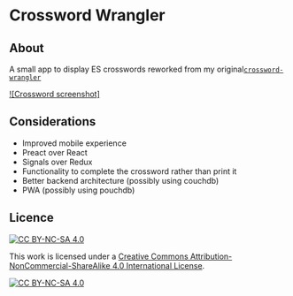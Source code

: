 # Crossword Wrangler

## About

A small app to display ES crosswords reworked from my original[`crossword-wrangler`](https://github.com/andywillis/crossword-wrangler-rework)

[![Crossword screenshot]](https://github.com/andywillis/crossword-wrangler-rework/blob/phase3/documentation/crossword_screenshot.png)

## Considerations

- Improved mobile experience
- Preact over React
- Signals over Redux
- Functionality to complete the crossword rather than print it
- Better backend architecture (possibly using couchdb)
- PWA (possibly using pouchdb)

## Licence

[![CC BY-NC-SA 4.0][cc-by-nc-sa-shield]][cc-by-nc-sa]

This work is licensed under a
[Creative Commons Attribution-NonCommercial-ShareAlike 4.0 International License][cc-by-nc-sa].

[![CC BY-NC-SA 4.0][cc-by-nc-sa-image]][cc-by-nc-sa]

[cc-by-nc-sa]: http://creativecommons.org/licenses/by-nc-sa/4.0/
[cc-by-nc-sa-image]: https://licensebuttons.net/l/by-nc-sa/4.0/88x31.png
[cc-by-nc-sa-shield]: https://img.shields.io/badge/License-CC%20BY--NC--SA%204.0-lightgrey.svg

